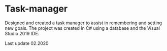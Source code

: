 # Task-manager
Designed and created a task manager to assist in remembering and setting new goals. The project was created in C# using a database and the Visual Studio 2019 IDE.

Last update 02.2020 
